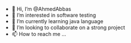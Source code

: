 - 👋 Hi, I’m @AhmedAbbas
- 👀 I’m interested in software testing
- 🌱 I’m currently learning java language
- 💞️ I’m looking to collaborate on a strong project
- 📫 How to reach me ...

<!---
AhmedAbbas56/AhmedAbbas56 is a ✨ special ✨ repository because its `README.md` (this file) appears on your GitHub profile.
You can click the Preview link to take a look at your changes.
--->
